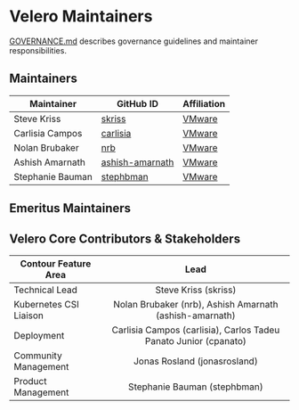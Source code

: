 # Velero Maintainers

[GOVERNANCE.md](https://github.com/vmware-tanzu/velero/blob/master/GOVERNANCE.md) describes governance guidelines and maintainer responsibilities.

## Maintainers

| Maintainer | GitHub ID | Affiliation |
| --------------- | --------- | ----------- |
| Steve Kriss | [skriss](https://github.com/skriss) | [VMware](https://www.github.com/vmware/) |
| Carlisia Campos | [carlisia](https://github.com/carlisia) | [VMware](https://www.github.com/vmware/) |
| Nolan Brubaker | [nrb](https://github.com/nrb) | [VMware](https://www.github.com/vmware/) |
| Ashish Amarnath | [ashish-amarnath](https://github.com/ashish-amarnath) | [VMware](https://www.github.com/vmware/) |
| Stephanie Bauman | [stephbman](https://github.com/stephbman) | [VMware](https://www.github.com/vmware/) |

## Emeritus Maintainers

## Velero Core Contributors & Stakeholders

| Contour Feature Area | Lead |
| ----------------------------- | :---------------------: |
| Technical Lead | Steve Kriss (skriss) |
| Kubernetes CSI Liaison | Nolan Brubaker (nrb), Ashish Amarnath (ashish-amarnath) |
| Deployment | Carlisia Campos (carlisia), Carlos Tadeu Panato Junior (cpanato) | 
| Community Management | Jonas Rosland (jonasrosland) |
| Product Management | Stephanie Bauman (stephbman) |
